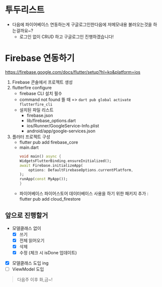 # 투두리스트

- 다음에 파이어베이스 연동하는게 구글로그인한다음에 저메모내용 불러오는것을 하는걸까요~?
  - 로그인 없이 CRUD 하고 구글로그인 진행하겠습니다!

# Firebase 연동하기

https://firebase.google.com/docs/flutter/setup?hl=ko&platform=ios

1. Firebase 콘솔에서 프로젝트 생성
2. flutterfire configure
   - firebase CLI 설치 필수
   - command not found 뜰 때 => `dart pub global activate flutterfire_cli`
   - 설치된 파일 리스트
     - firebase.json
     - lib/firebase_options.dart
     - ios/Runner/GoogleService-Info.plist
     - android/app/google-services.json
3. 플러터 프로젝트 구성
   - flutter pub add firebase_core
   - main.dart
     ```dart
     void main() async {
     WidgetsFlutterBinding.ensureInitialized();
     await Firebase.initializeApp(
         options: DefaultFirebaseOptions.currentPlatform,
     );
     runApp(const MyApp());
     }
     ```
   - 파이어베이스 파이어스토어 데이터베이스 사용을 하기 위한 패키지 추가 : flutter pub add cloud_firestore

## 앞으로 진행할거

- 모델클래스 없이
  - [x] 쓰기
  - [x] 전체 읽어오기
  - [x] 삭제
  - [X] 수정 (체크 시 isDone 업데이트)
- [X] 모델클래스 도입 ing
- [ ] ViewModel 도입

> 다음주 이후 화,금~!
